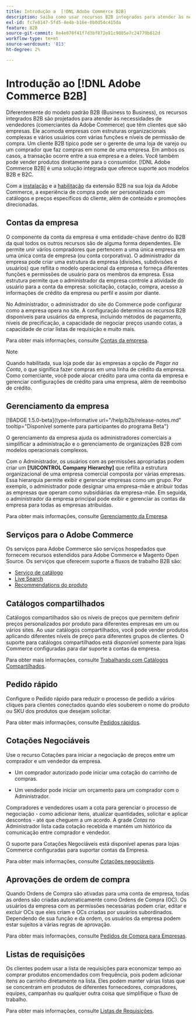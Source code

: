 ```yaml
---
title: Introdução a  [!DNL Adobe Commerce B2B]
description: Saiba como usar recursos B2B integrados para atender às necessidades de clientes empresariais.
exl-id: fc7e8147-5fd5-4e4b-b16e-0b0d54c415da
feature: B2B
source-git-commit: 8e4e070f41f7d3bf872e81c9805e7c24779b812d
workflow-type: tm+mt
source-wordcount: '813'
ht-degree: 2%

---
```


# Introdução ao [!DNL Adobe Commerce B2B]

Diferentemente do modelo padrão B2B (Business to Business), os recursos integrados B2B são projetados para atender às necessidades de vendedores (comerciantes da Adobe Commerce) que têm clientes que são empresas. Ele acomoda empresas com estruturas organizacionais complexas e vários usuários com várias funções e níveis de permissão de compra. Um cliente B2B típico pode ser o gerente de uma loja de varejo ou um comprador que faz compras em nome de uma empresa. Em ambos os casos, a transação ocorre entre a sua empresa e a deles. Você também pode vender produtos diretamente para o consumidor. [!DNL Adobe Commerce B2B] é uma solução integrada que oferece suporte aos modelos B2B e B2C.

Com a [instalação](install.md) e a [habilitação](enable-basic-features.md) da extensão B2B na sua loja da Adobe Commerce, a experiência de compra pode ser personalizada com catálogos e preços específicos do cliente, além de conteúdo e promoções direcionadas.

## Contas da empresa

O componente da conta da empresa é uma entidade-chave dentro do B2B da qual todos os outros recursos são de alguma forma dependentes. Ele permite unir vários compradores que pertencem a uma única empresa em uma única conta de empresa (ou conta corporativa). O administrador da empresa pode criar uma estrutura da empresa (divisões, subdivisões e usuários) que reflita o modelo operacional da empresa e forneça diferentes funções e permissões de usuário para os membros da empresa. Essa estrutura permite que o administrador da empresa controle a atividade do usuário para a conta da empresa: solicitação, cotação, compra, acesso a informações de crédito da empresa ou perfil e assim por diante.

No Administrador, o administrador do site do Commerce pode configurar como a empresa opera no site. A configuração determina os recursos B2B disponíveis para usuários da empresa, incluindo métodos de pagamento, níveis de precificação, a capacidade de negociar preços usando cotas, a capacidade de criar listas de requisição e muito mais.

Para obter mais informações, consulte [Contas da empresa](account-companies.md).

>[!NOTE]
>
>Quando habilitada, sua loja pode dar às empresas a opção de _Pagar na Conta_, o que significa fazer compras em uma linha de crédito da empresa. Como comerciante, você pode alocar crédito para uma conta da empresa e gerenciar configurações de crédito para uma empresa, além de reembolso de crédito.

## Gerenciamento da empresa

[!BADGE 1.5.0-beta]{type=Informative url="/help/b2b/release-notes.md" tooltip="Disponível somente para participantes do programa Beta"}

O gerenciamento da empresa ajuda os administradores comerciais a simplificar a administração e o gerenciamento de organizações B2B com modelos operacionais complexos.

Com o Administrador, os usuários com as permissões apropriadas podem criar um **[!UICONTROL Company Hierarchy]** que reflita a estrutura organizacional de uma empresa comercial composta por várias empresas. Essa hierarquia permite exibir e gerenciar empresas como um grupo. Por exemplo, o administrador pode designar uma empresa-mãe e atribuir todas as empresas que operam como subsidiárias da empresa-mãe. Em seguida, o administrador da empresa principal pode exibir e gerenciar as contas da empresa para todas as empresas atribuídas.

Para obter mais informações, consulte [Gerenciamento da Empresa](manage-companies.md).

## Serviços para o Adobe Commerce

Os serviços para Adobe Commerce são serviços hospedados que fornecem recursos estendidos para Adobe Commerce e Magento Open Source. Os serviços que oferecem suporte a fluxos de trabalho B2B são:

* [Serviço de catálogo](https://experienceleague.adobe.com/docs/commerce-merchant-services/catalog-service/guide-overview.html)
* [Live Search](https://experienceleague.adobe.com/docs/commerce-merchant-services/live-search/guide-overview.html)
* [Recommendations do produto](https://experienceleague.adobe.com/docs/commerce-merchant-services/product-recommendations/guide-overview.html)

## Catálogos compartilhados

Catálogos compartilhados são os níveis de preços que permitem definir preços personalizados por produto para diferentes empresas em um ou vários sites. Ao usar catálogos compartilhados, você pode vender produtos aplicando diferentes níveis de preço para diferentes grupos de clientes. O suporte para catálogos compartilhados está disponível somente para lojas Commerce configuradas para dar suporte a contas da empresa.

Para obter mais informações, consulte [Trabalhando com Catálogos Compartilhados](catalog-shared.md).

## Pedido rápido

Configure o Pedido rápido para reduzir o processo de pedido a vários cliques para clientes conectados quando eles souberem o nome do produto ou SKU dos produtos que desejam solicitar.

Para obter mais informações, consulte [Pedidos rápidos](quick-order.md).

## Cotações Negociáveis

Use o recurso Cotações para iniciar a negociação de preços entre um comprador e um vendedor da empresa.

* Um comprador autorizado pode iniciar uma cotação do carrinho de compras.

* Um vendedor pode iniciar um orçamento para um comprador com o Administrador.

Compradores e vendedores usam a cota para gerenciar o processo de negociação - como adicionar itens, atualizar quantidades, solicitar e aplicar descontos - até que cheguem a um acordo. A grade _Cotas_ no Administrador lista cada cotação recebida e mantém um histórico da comunicação entre comprador e vendedor.

O suporte para Cotações Negociáveis está disponível apenas para lojas Commerce configuradas para suportar contas da Empresa.

Para obter mais informações, consulte [Cotações negociáveis](quotes.md).

## Aprovações de ordem de compra

Quando Ordens de Compra são ativadas para uma conta de empresa, todas as ordens são criadas automaticamente como Ordens de Compra (OC). Os usuários da empresa com as permissões necessárias podem criar, editar e excluir OCs que eles criam e OCs criadas por usuários subordinados. Dependendo de sua função e da ordem, os usuários da empresa podem estar sujeitos a várias regras de aprovação.

Para obter mais informações, consulte [Pedidos de Compra para Empresas](purchase-order-flow.md).

## Listas de requisições

Os clientes podem usar a lista de requisições para economizar tempo ao comprar produtos encomendados com frequência, pois podem adicionar itens ao carrinho diretamente na lista. Eles podem manter várias listas que se concentram em produtos de diferentes fornecedores, compradores, equipes, campanhas ou qualquer outra coisa que simplifique o fluxo de trabalho.

Para obter mais informações, consulte [Listas de Requisições](requisition-lists.md).

